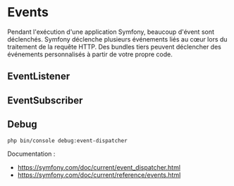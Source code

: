 # Events

Pendant l'exécution d'une application Symfony, beaucoup d'évent sont déclenchés.
Symfony déclenche plusieurs événements liés au cœur lors du traitement de la requête HTTP. Des bundles tiers peuvent déclencher des événements personnalisés à partir de votre propre code.

## EventListener

## EventSubscriber

## Debug

```bash
php bin/console debug:event-dispatcher
```

Documentation : 
 - https://symfony.com/doc/current/event_dispatcher.html
 - https://symfony.com/doc/current/reference/events.html
